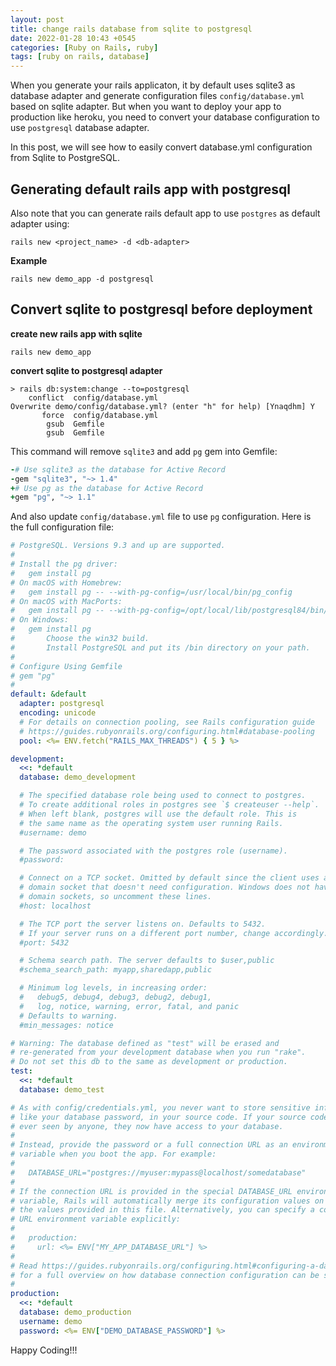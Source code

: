 ```yaml
---
layout: post
title: change rails database from sqlite to postgresql
date: 2022-01-28 10:43 +0545
categories: [Ruby on Rails, ruby]
tags: [ruby on rails, database]
---
```


When you generate your rails applicaton, it by default uses sqlite3 as database adapter and generate configuration files `config/database.yml` based on sqlite adapter. But when you want to deploy your app to production like heroku, you need to convert your database configuration to use `postgresql` database adapter.

In this post, we will see how to easily convert database.yml configuration from Sqlite to PostgreSQL.

## Generating default rails app with postgresql

Also note that you can generate rails default app to use `postgres` as default adapter using:

```shell
rails new <project_name> -d <db-adapter>
```

**Example**

```shell
rails new demo_app -d postgresql
```

## Convert sqlite to postgresql before deployment

**create new rails app with sqlite**

```shell
rails new demo_app
```

**convert sqlite to postgresql adapter**

```shell
> rails db:system:change --to=postgresql
    conflict  config/database.yml
Overwrite demo/config/database.yml? (enter "h" for help) [Ynaqdhm] Y
       force  config/database.yml
        gsub  Gemfile
        gsub  Gemfile
```

This command will remove `sqlite3` and add `pg` gem into Gemfile:

```ruby
-# Use sqlite3 as the database for Active Record
-gem "sqlite3", "~> 1.4"
+# Use pg as the database for Active Record
+gem "pg", "~> 1.1"
```

And also update `config/database.yml` file to use `pg` configuration. Here is the full configuration file:

```yaml
# PostgreSQL. Versions 9.3 and up are supported.
#
# Install the pg driver:
#   gem install pg
# On macOS with Homebrew:
#   gem install pg -- --with-pg-config=/usr/local/bin/pg_config
# On macOS with MacPorts:
#   gem install pg -- --with-pg-config=/opt/local/lib/postgresql84/bin/pg_config
# On Windows:
#   gem install pg
#       Choose the win32 build.
#       Install PostgreSQL and put its /bin directory on your path.
#
# Configure Using Gemfile
# gem "pg"
#
default: &default
  adapter: postgresql
  encoding: unicode
  # For details on connection pooling, see Rails configuration guide
  # https://guides.rubyonrails.org/configuring.html#database-pooling
  pool: <%= ENV.fetch("RAILS_MAX_THREADS") { 5 } %>

development:
  <<: *default
  database: demo_development

  # The specified database role being used to connect to postgres.
  # To create additional roles in postgres see `$ createuser --help`.
  # When left blank, postgres will use the default role. This is
  # the same name as the operating system user running Rails.
  #username: demo

  # The password associated with the postgres role (username).
  #password:

  # Connect on a TCP socket. Omitted by default since the client uses a
  # domain socket that doesn't need configuration. Windows does not have
  # domain sockets, so uncomment these lines.
  #host: localhost

  # The TCP port the server listens on. Defaults to 5432.
  # If your server runs on a different port number, change accordingly.
  #port: 5432

  # Schema search path. The server defaults to $user,public
  #schema_search_path: myapp,sharedapp,public

  # Minimum log levels, in increasing order:
  #   debug5, debug4, debug3, debug2, debug1,
  #   log, notice, warning, error, fatal, and panic
  # Defaults to warning.
  #min_messages: notice

# Warning: The database defined as "test" will be erased and
# re-generated from your development database when you run "rake".
# Do not set this db to the same as development or production.
test:
  <<: *default
  database: demo_test

# As with config/credentials.yml, you never want to store sensitive information,
# like your database password, in your source code. If your source code is
# ever seen by anyone, they now have access to your database.
#
# Instead, provide the password or a full connection URL as an environment
# variable when you boot the app. For example:
#
#   DATABASE_URL="postgres://myuser:mypass@localhost/somedatabase"
#
# If the connection URL is provided in the special DATABASE_URL environment
# variable, Rails will automatically merge its configuration values on top of
# the values provided in this file. Alternatively, you can specify a connection
# URL environment variable explicitly:
#
#   production:
#     url: <%= ENV["MY_APP_DATABASE_URL"] %>
#
# Read https://guides.rubyonrails.org/configuring.html#configuring-a-database
# for a full overview on how database connection configuration can be specified.
#
production:
  <<: *default
  database: demo_production
  username: demo
  password: <%= ENV["DEMO_DATABASE_PASSWORD"] %>
```

Happy Coding!!!
